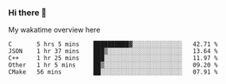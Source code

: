 ### Hi there 👋

<!--
**Jassy930/Jassy930** is a ✨ _special_ ✨ repository because its `README.md` (this file) appears on your GitHub profile.

Here are some ideas to get you started:

- 🔭 I’m currently working on ...
- 🌱 I’m currently learning ...
- 👯 I’m looking to collaborate on ...
- 🤔 I’m looking for help with ...
- 💬 Ask me about ...
- 📫 How to reach me: ...
- 😄 Pronouns: ...
- ⚡ Fun fact: ...
-->

My wakatime overview here
<!--START_SECTION:waka-->
```text
C       5 hrs 5 mins    ██████████▓░░░░░░░░░░░░░░   42.71 % 
JSON    1 hr 37 mins    ███▒░░░░░░░░░░░░░░░░░░░░░   13.64 % 
C++     1 hr 25 mins    ███░░░░░░░░░░░░░░░░░░░░░░   11.97 % 
Other   1 hr 5 mins     ██▒░░░░░░░░░░░░░░░░░░░░░░   09.20 % 
CMake   56 mins         ██░░░░░░░░░░░░░░░░░░░░░░░   07.91 % 
```
<!--END_SECTION:waka-->
